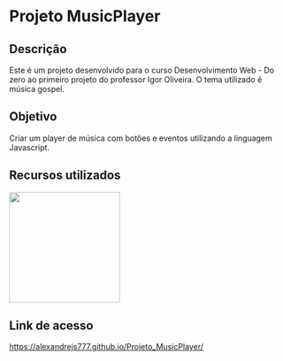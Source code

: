 # Projeto MusicPlayer

<h2>Descrição</h2>

  Este é um projeto desenvolvido para o curso Desenvolvimento Web - Do zero ao primeiro projeto do professor Igor Oliveira. O tema utilizado é música gospel.

<h2>Objetivo</h2>

  Criar um player de música com botões e eventos utilizando a linguagem Javascript.

<h2>Recursos utilizados</h2>

  <img width="200px" src="![html5-css-javascript](https://user-images.githubusercontent.com/85634326/129465903-a4a9041a-f900-4a75-96e9-80c8c66f87e5.png)
">
 
<h2>Link de acesso</h2>

  <a href="https://alexandrejs777.github.io/Projeto_MusicPlayer/">https://alexandrejs777.github.io/Projeto_MusicPlayer/</a>
